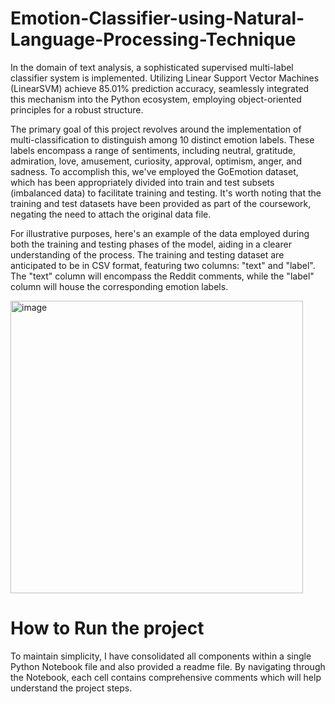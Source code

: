 # Emotion-Classifier-using-Natural-Language-Processing-Technique

In the domain of text analysis, a sophisticated supervised multi-label classifier system is implemented. Utilizing Linear Support Vector Machines (LinearSVM) achieve 85.01% prediction accuracy, seamlessly integrated this mechanism into the Python ecosystem, employing object-oriented principles for a robust structure.

The primary goal of this project revolves around the implementation of multi-classification to distinguish among 10 distinct emotion labels. These labels encompass a range of sentiments, including neutral, gratitude, admiration, love, amusement, curiosity, approval, optimism, anger, and sadness. To accomplish this, we've employed the GoEmotion dataset, which has been appropriately divided into train and test subsets (imbalanced data) to facilitate training and testing. It's worth noting that the training and test datasets have been provided as part of the coursework, negating the need to attach the original data file.

For illustrative purposes, here's an example of the data employed during both the training and testing phases of the model, aiding in a clearer understanding of the process. The training and testing dataset are anticipated to be in CSV format, featuring two columns: "text" and "label". The "text" column will encompass the Reddit comments, while the "label" column will house the corresponding emotion labels.





<img width="468" alt="image" src="https://github.com/Vrushabh22/Emotion-Classifier-using-Natural-Language-Processing-Technique/assets/120533599/3f7239dc-8dff-419c-909a-261999fb9a61">


# How to Run the project

To maintain simplicity, I have consolidated all components within a single Python Notebook file and also provided a readme file. By navigating through the Notebook, each cell contains comprehensive comments which will help understand the project steps.
